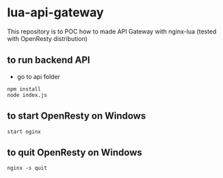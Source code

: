 # lua-api-gateway

This repository is to POC how to made API Gateway with nginx-lua (tested with OpenResty distribution)
## to run backend API
* go to api folder
```
npm install
node index.js
```

## to start OpenResty on Windows
```
start nginx
```

## to quit OpenResty on Windows
```
nginx -s quit
```
